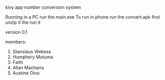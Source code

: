 
kivy app number conversion system


Running in a PC run the main.exe
To run in phone run the convert.apk first unzip it the run it


version 0.1

members:
1. Stanslaus Wekesa
2. Humphery Mutuma
3. Faith
4. Allan Macharia
5. Austine Oloo
